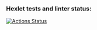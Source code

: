 ### Hexlet tests and linter status:
[![Actions Status](https://github.com/NoFate35/python-project-50/actions/workflows/hexlet-check.yml/badge.svg)](https://github.com/NoFate35/python-project-50/actions)